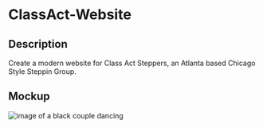 # ClassAct-Website

## Description
Create a modern website for Class Act Steppers, an Atlanta based Chicago Style Steppin Group.

## Mockup
<img src="./images/screenshot.png" alt="image of a black couple dancing">
